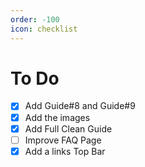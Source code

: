 ```yaml
---
order: -100
icon: checklist
---
```

# To Do 

- [x] Add Guide#8 and Guide#9
- [x] Add the images
- [x] Add Full Clean Guide
- [ ] Improve FAQ Page
- [x] Add a links Top Bar